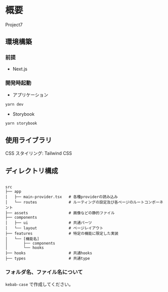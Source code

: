 # 概要

Project7

## 環境構築

### 前提

- Next.js

### 開発時起動

- アプリケーション

```bash
yarn dev
```

- Storybook

```bash
yarn storybook
```

## 使用ライブラリ

CSS スタイリング: Tailwind CSS

## ディレクトリ構成

```

src
├── app
│   ├── main-provider.tsx   # 各種providerの読み込み
│   └── routes              # ルーティングの設定及び各ページのルートコンポーネント
├── assets                  # 画像などの静的ファイル
├── components
│   ├── ui                  # 共通パーツ
│   └── layout              # ページレイアウト
├── features                # 特定の機能に限定した実装
│   └── [機能名]
│       ├── components
│       └── hooks
├── hooks                   # 共通hooks
├── types                   # 共通type

```

### フォルダ名、ファイル名について

`kebab-case` で作成してください。
